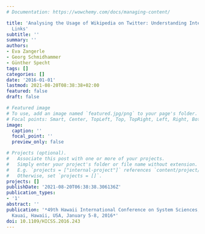 ```yaml
---
# Documentation: https://wowchemy.com/docs/managing-content/

title: 'Analysing the Usage of Wikipedia on Twitter: Understanding Inter-Language
  Links'
subtitle: ''
summary: ''
authors:
- Eva Zangerle
- Georg Schmidhammer
- Günther Specht
tags: []
categories: []
date: '2016-01-01'
lastmod: 2021-08-20T08:38:38+02:00
featured: false
draft: false

# Featured image
# To use, add an image named `featured.jpg/png` to your page's folder.
# Focal points: Smart, Center, TopLeft, Top, TopRight, Left, Right, BottomLeft, Bottom, BottomRight.
image:
  caption: ''
  focal_point: ''
  preview_only: false

# Projects (optional).
#   Associate this post with one or more of your projects.
#   Simply enter your project's folder or file name without extension.
#   E.g. `projects = ["internal-project"]` references `content/project/deep-learning/index.md`.
#   Otherwise, set `projects = []`.
projects: []
publishDate: '2021-08-20T06:38:38.306136Z'
publication_types:
- '1'
abstract: ''
publication: '*49th Hawaii International Conference on System Sciences, HICSS 2016,
  Kauai, Hawaii, USA, January 5-8, 2016*'
doi: 10.1109/HICSS.2016.243
---
```

